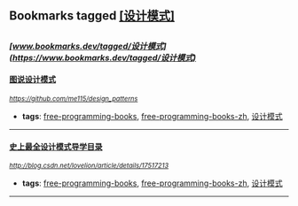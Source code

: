 ## Bookmarks tagged [[设计模式]](https://www.bookmarks.dev?q=[设计模式])

_<sup><sup>[www.bookmarks.dev/tagged/设计模式](https://www.bookmarks.dev/tagged/设计模式)</sup></sup>_
---
#### [图说设计模式](https://github.com/me115/design_patterns)
_<sup>https://github.com/me115/design_patterns</sup>_

* **tags**: [free-programming-books](../tagged/free-programming-books.md), [free-programming-books-zh](../tagged/free-programming-books-zh.md), [设计模式](../tagged/设计模式.md)
---
#### [史上最全设计模式导学目录](http://blog.csdn.net/lovelion/article/details/17517213)
_<sup>http://blog.csdn.net/lovelion/article/details/17517213</sup>_

* **tags**: [free-programming-books](../tagged/free-programming-books.md), [free-programming-books-zh](../tagged/free-programming-books-zh.md), [设计模式](../tagged/设计模式.md)
---
